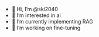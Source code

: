 - 👋 Hi, I’m @ski2040
- 👀 I’m interested in ai
- 🌱 I’m currently implementing RAG
- 💞️ I’m working on fine-tuning

<!---
ski2040/ski2040 is a ✨ special ✨ repository because its `README.md` (this file) appears on your GitHub profile.
You can click the Preview link to take a look at your changes.
--->
